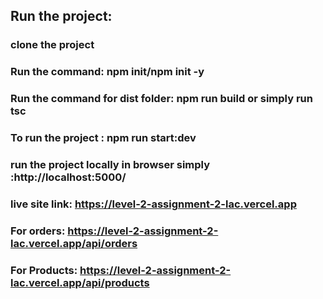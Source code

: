 ## Run the project:

### clone the project

### Run the command: npm init/npm init -y

### Run the command for dist folder: npm run build or simply run tsc

### To run the project : npm run start:dev

### run the project locally in browser simply :http://localhost:5000/

### live site link: https://level-2-assignment-2-lac.vercel.app

### For orders: https://level-2-assignment-2-lac.vercel.app/api/orders

### For Products: https://level-2-assignment-2-lac.vercel.app/api/products
